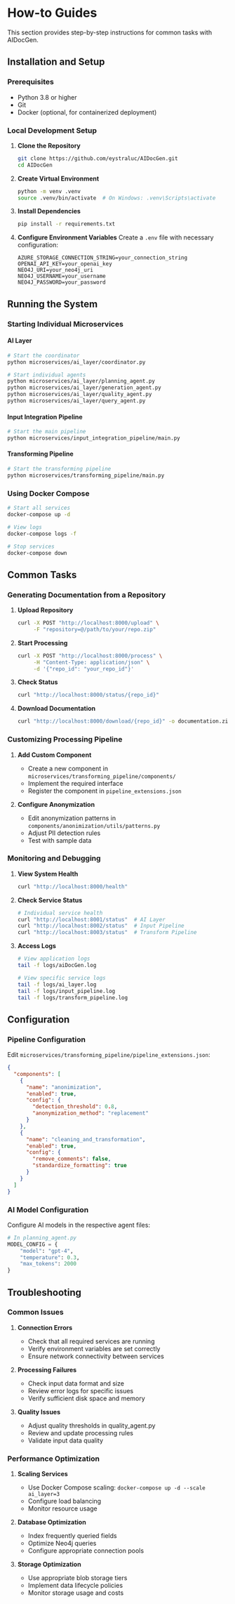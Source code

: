 # How-to Guides

This section provides step-by-step instructions for common tasks with AIDocGen.

## Installation and Setup

### Prerequisites

- Python 3.8 or higher
- Git
- Docker (optional, for containerized deployment)

### Local Development Setup

1. **Clone the Repository**
   ```bash
   git clone https://github.com/eystraluc/AIDocGen.git
   cd AIDocGen
   ```

2. **Create Virtual Environment**
   ```bash
   python -m venv .venv
   source .venv/bin/activate  # On Windows: .venv\Scripts\activate
   ```

3. **Install Dependencies**
   ```bash
   pip install -r requirements.txt
   ```

4. **Configure Environment Variables**
   Create a `.env` file with necessary configuration:
   ```env
   AZURE_STORAGE_CONNECTION_STRING=your_connection_string
   OPENAI_API_KEY=your_openai_key
   NEO4J_URI=your_neo4j_uri
   NEO4J_USERNAME=your_username
   NEO4J_PASSWORD=your_password
   ```

## Running the System

### Starting Individual Microservices

#### AI Layer
```bash
# Start the coordinator
python microservices/ai_layer/coordinator.py

# Start individual agents
python microservices/ai_layer/planning_agent.py
python microservices/ai_layer/generation_agent.py
python microservices/ai_layer/quality_agent.py
python microservices/ai_layer/query_agent.py
```

#### Input Integration Pipeline
```bash
# Start the main pipeline
python microservices/input_integration_pipeline/main.py
```

#### Transforming Pipeline
```bash
# Start the transforming pipeline
python microservices/transforming_pipeline/main.py
```

### Using Docker Compose

```bash
# Start all services
docker-compose up -d

# View logs
docker-compose logs -f

# Stop services
docker-compose down
```

## Common Tasks

### Generating Documentation from a Repository

1. **Upload Repository**
   ```bash
   curl -X POST "http://localhost:8000/upload" \
        -F "repository=@/path/to/your/repo.zip"
   ```

2. **Start Processing**
   ```bash
   curl -X POST "http://localhost:8000/process" \
        -H "Content-Type: application/json" \
        -d '{"repo_id": "your_repo_id"}'
   ```

3. **Check Status**
   ```bash
   curl "http://localhost:8000/status/{repo_id}"
   ```

4. **Download Documentation**
   ```bash
   curl "http://localhost:8000/download/{repo_id}" -o documentation.zip
   ```

### Customizing Processing Pipeline

1. **Add Custom Component**
   - Create a new component in `microservices/transforming_pipeline/components/`
   - Implement the required interface
   - Register the component in `pipeline_extensions.json`

2. **Configure Anonymization**
   - Edit anonymization patterns in `components/anonimization/utils/patterns.py`
   - Adjust PII detection rules
   - Test with sample data

### Monitoring and Debugging

1. **View System Health**
   ```bash
   curl "http://localhost:8000/health"
   ```

2. **Check Service Status**
   ```bash
   # Individual service health
   curl "http://localhost:8001/status"  # AI Layer
   curl "http://localhost:8002/status"  # Input Pipeline
   curl "http://localhost:8003/status"  # Transform Pipeline
   ```

3. **Access Logs**
   ```bash
   # View application logs
   tail -f logs/aiDocGen.log
   
   # View specific service logs
   tail -f logs/ai_layer.log
   tail -f logs/input_pipeline.log
   tail -f logs/transform_pipeline.log
   ```

## Configuration

### Pipeline Configuration

Edit `microservices/transforming_pipeline/pipeline_extensions.json`:

```json
{
  "components": [
    {
      "name": "anonimization",
      "enabled": true,
      "config": {
        "detection_threshold": 0.8,
        "anonymization_method": "replacement"
      }
    },
    {
      "name": "cleaning_and_transformation",
      "enabled": true,
      "config": {
        "remove_comments": false,
        "standardize_formatting": true
      }
    }
  ]
}
```

### AI Model Configuration

Configure AI models in the respective agent files:

```python
# In planning_agent.py
MODEL_CONFIG = {
    "model": "gpt-4",
    "temperature": 0.3,
    "max_tokens": 2000
}
```

## Troubleshooting

### Common Issues

1. **Connection Errors**
   - Check that all required services are running
   - Verify environment variables are set correctly
   - Ensure network connectivity between services

2. **Processing Failures**
   - Check input data format and size
   - Review error logs for specific issues
   - Verify sufficient disk space and memory

3. **Quality Issues**
   - Adjust quality thresholds in quality_agent.py
   - Review and update processing rules
   - Validate input data quality

### Performance Optimization

1. **Scaling Services**
   - Use Docker Compose scaling: `docker-compose up -d --scale ai_layer=3`
   - Configure load balancing
   - Monitor resource usage

2. **Database Optimization**
   - Index frequently queried fields
   - Optimize Neo4j queries
   - Configure appropriate connection pools

3. **Storage Optimization**
   - Use appropriate blob storage tiers
   - Implement data lifecycle policies
   - Monitor storage usage and costs
